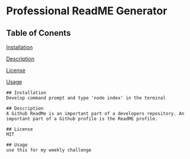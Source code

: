 # Professional ReadME Generator
  
 ## Table of Conents

 [Installation](#installation)
 
 [Description](#description)

[License](#license)

[Usage](#usage)

    ## Installation
    Develop command prompt and type 'node index' in the terminal
    
    ## Description
    A Github ReadMe is an important part of a developers repository. An important part of a Github profile is the ReadME profile.

    ## License
    MIT

    ## Usage
    use this for my weekly challenge

